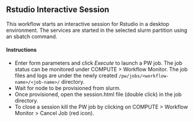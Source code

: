 ## Rstudio Interactive Session
This workflow starts an interactive session for Rstudio in a desktop environment. The services are started in the selected slurm partition using an sbatch command.

#### Instructions

* Enter form parameters and click _Execute_ to launch a PW job. The job status can be monitored under COMPUTE > Workflow Monitor. The job files and logs are under the newly created `/pw/jobs/<workflow-name>/<job-name>/` directory.
* Wait for node to be provisioned from slurm.
* Once provisioned, open the session.html file (double click) in the job directory.
* To close a session kill the PW job by clicking on COMPUTE > Workflow Monitor > Cancel Job (red icon).

